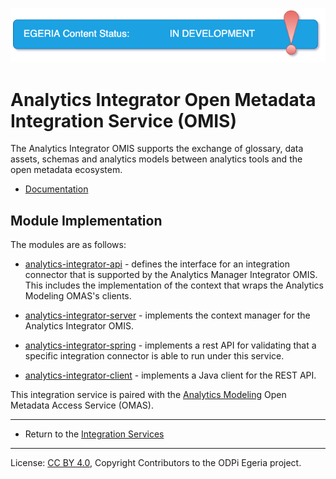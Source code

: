 <!-- SPDX-License-Identifier: CC-BY-4.0 -->
<!-- Copyright Contributors to the ODPi Egeria project 2020. -->

![InDev](../../../images/egeria-content-status-in-development.png#pagewidth)

# Analytics Integrator Open Metadata Integration Service (OMIS)

The Analytics Integrator OMIS supports the exchange of glossary, data assets, schemas and analytics models between analytics tools
and the open metadata ecosystem.

* [Documentation](https://egeria-project.org/services/omis/analytics-integrator/overview)


## Module Implementation

The modules are as follows:

* [analytics-integrator-api](analytics-integrator-api) - defines the interface for an integration
connector that is supported by the Analytics Manager Integrator OMIS.  This includes the implementation
of the context that wraps the Analytics Modeling OMAS's clients.

* [analytics-integrator-server](analytics-integrator-server) - implements the context manager for
the Analytics Integrator OMIS.

* [analytics-integrator-spring](analytics-integrator-spring) - implements a rest API for validating that a specific
integration connector is able to run under this service.

* [analytics-integrator-client](analytics-integrator-client) - implements a Java client for the REST API.


This integration service is paired with the [Analytics Modeling](../../access-services/analytics-modeling)
Open Metadata Access Service (OMAS).

----

* Return to the [Integration Services](..)

----
License: [CC BY 4.0](https://creativecommons.org/licenses/by/4.0/),
Copyright Contributors to the ODPi Egeria project.